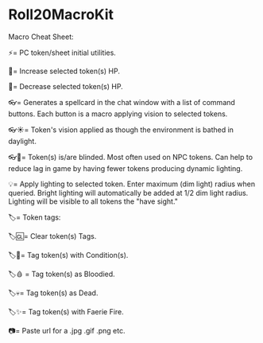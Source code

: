 # Roll20MacroKit

Macro Cheat Sheet:

⚡= PC token/sheet initial utilities.

💖= Increase selected token(s) HP.

🖤= Decrease selected token(s) HP.

👓= Generates a spellcard in the chat window with a list of command buttons. 
    Each button is a macro applying vision to selected tokens.

👓☀️= Token's vision applied as though the environment is bathed in daylight.

👓🌙= Token(s) is/are blinded. Most often used on NPC tokens. 
    Can help to reduce lag in game by having fewer tokens producing dynamic lighting.

💡= Apply lighting to selected token. Enter maximum (dim light) radius when queried. 
    Bright lighting will automatically be added at 1/2 dim light radius. Lighting will be visible to all tokens the "have sight."

🏷️= Token tags:

🏷️🆑= Clear token(s) Tags.

🏷️🎨= Tag token(s) with Condition(s).

🏷️🩸 = Tag token(s) as Bloodied.

🏷️💀= Tag token(s) as Dead.

🏷️✨= Tag token(s) with Faerie Fire.

📷= Paste url for a .jpg .gif .png etc.
